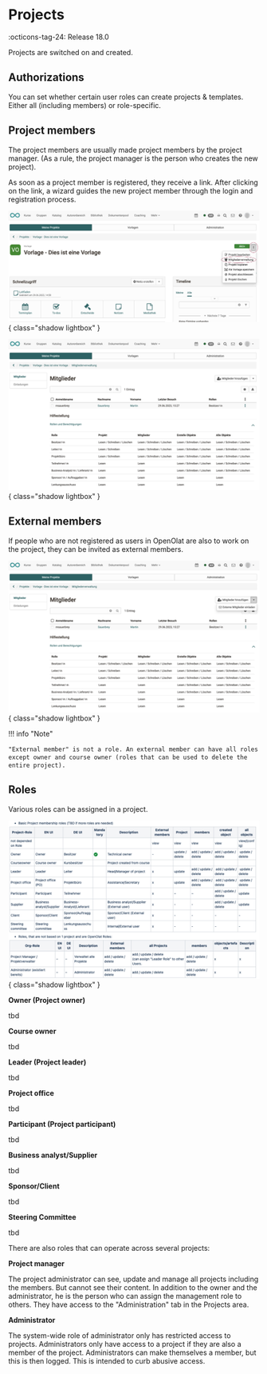 # Projects

:octicons-tag-24: Release 18.0

Projects are switched on and created.

## Authorizations

You can set whether certain user roles can create projects & templates. Either all (including members) or role-specific.

## Project members

The project members are usually made project members by the project manager. (As a rule, the project manager is the person who creates the new project).

As soon as a project member is registered, they receive a link. After clicking on the link, a wizard guides the new project member through the login and registration process.

![projekte_mitgliederverwaltung_aufrufen_v1_de.png](assets/projekte_mitgliederverwaltung_aufrufen_v1_de.png){ class="shadow lightbox" }

![projekte_mitgliederverwaltung_v1_de.png](assets/projekte_mitgliederverwaltung_v1_de.png){ class="shadow lightbox" }

## External members

If people who are not registered as users in OpenOlat are also to work on the project, they can be invited as external members.

![projekte_mitgliederverwaltung_externe_einladen_v1_de.png](assets/projekte_mitgliederverwaltung_externe_einladen_v1_de.png){ class="shadow lightbox" }

!!! info "Note"

    "External member" is not a role. An external member can have all roles except owner and course owner (roles that can be used to delete the entire project).


## Roles

Various roles can be assigned in a project.

![projektrollen_v1_de.png](assets/projektrollen_v1_de.png){ class="shadow lightbox" }


**Owner (Project owner)**

tbd

**Course owner**

tbd

**Leader (Project leader)**

tbd

**Project office**

tbd


**Participant (Project participant)**

tbd

**Business analyst/Supplier**

tbd

**Sponsor/Client**

tbd

**Steering Committee**

tbd




There are also roles that can operate across several projects:

**Project manager**

The project administrator can see, update and manage all projects including the members. But cannot see their content. In addition to the owner and the administrator, he is the person who can assign the management role to others. They have access to the "Administration" tab in the Projects area.

**Administrator**

The system-wide role of administrator only has restricted access to projects. Administrators only have access to a project if they are also a member of the project. Administrators can make themselves a member, but this is then logged. This is intended to curb abusive access.
